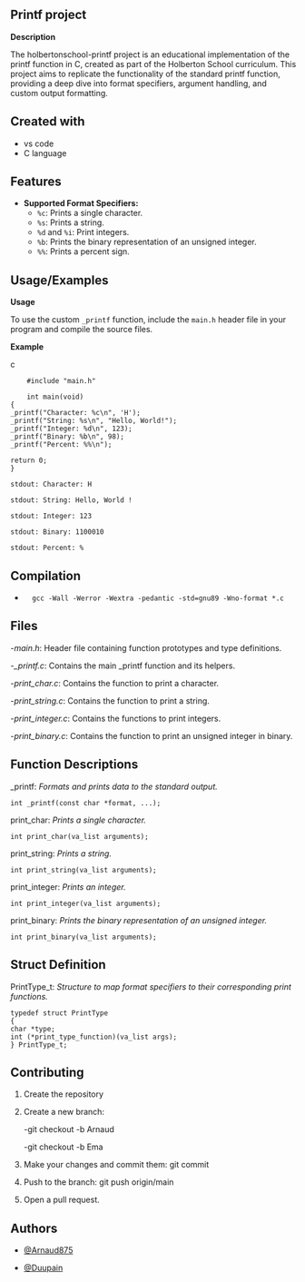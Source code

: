 ## Printf project

**Description**

The holbertonschool-printf project is an educational implementation of the printf function in C, created as part of the Holberton School curriculum. This project aims to replicate the functionality of the standard printf function, providing a deep dive into format specifiers, argument handling, and custom output formatting.
## Created with 

* vs code
* C language 
## Features

- **Supported Format Specifiers:**
  - `%c`: Prints a single character.
  - `%s`: Prints a string.
  - `%d` and `%i`: Print integers.
  - `%b`: Prints the binary representation of an unsigned integer.
  - `%%`: Prints a percent sign.

## Usage/Examples

**Usage**

To use the custom `_printf` function, include the `main.h` header file in your program and compile the source files.

**Example**

c

        #include "main.h"

        int main(void)
    {
    _printf("Character: %c\n", 'H');
    _printf("String: %s\n", "Hello, World!");
    _printf("Integer: %d\n", 123);
    _printf("Binary: %b\n", 98);
    _printf("Percent: %%\n");

    return 0;
    }

    stdout: Character: H

    stdout: String: Hello, World !

    stdout: Integer: 123

    stdout: Binary: 1100010

    stdout: Percent: %
## Compilation
*       gcc -Wall -Werror -Wextra -pedantic -std=gnu89 -Wno-format *.c
##  Files

-*main.h*: Header file containing function prototypes and type definitions.

-*_printf.c*: Contains the main _printf function and its helpers.

-*print_char.c*: Contains the function to print a character.

-*print_string.c*: Contains the function to print a string.

-*print_integer.c*: Contains the functions to print integers.

-*print_binary.c*: Contains the function to print an unsigned integer in binary.


## Function Descriptions

 _printf: *Formats and prints data to the standard output.*

    int _printf(const char *format, ...);

print_char: *Prints a single character.*

    int print_char(va_list arguments);


print_string: *Prints a string.*

    int print_string(va_list arguments);

print_integer: *Prints an integer.*

    int print_integer(va_list arguments);

print_binary: *Prints the binary representation of an unsigned integer.*

    int print_binary(va_list arguments);





## Struct Definition

PrintType_t: *Structure to map format specifiers to their corresponding print functions.*

    typedef struct PrintType
    {
    char *type;
    int (*print_type_function)(va_list args);
    } PrintType_t;

## Contributing

1. Create the repository

2. Create a new branch: 

    -git checkout -b Arnaud

    -git checkout -b Ema

3. Make your changes and commit them: git commit

4. Push to the branch: git push origin/main

5. Open a pull request.
## Authors

- [@Arnaud875](https://www.github.com/Arnaud875)

- [@Duupain](https://www.github.com/Duupain)
